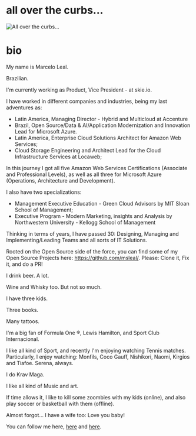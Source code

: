 # all over the curbs...
![All over the curbs...](https://marceloleal.com.br/assets/images/IFA_Cover.png)

# bio
My name is Marcelo Leal.

Brazilian.

I'm currently working as Product, Vice President - at skie.io.

I have worked in different companies and industries, being my last adventures as: 
- Latin America, Managing Director - Hybrid and Multicloud at Accenture
- Brazil, Open Source/Data & AI/Application Modernization and Innovation Lead for Microsoft Azure.
- Latin America, Enterprise Cloud Solutions Architect for Amazon Web Services;
- Cloud Storage Engineering and Architect Lead for the Cloud Infrastructure Services at Locaweb; 

In this journey I got all five Amazon Web Services Certifications (Associate and Professional Levels), as well as all three for Microsoft Azure (Operations, Architecture and Development). 

I also have two specializations:
- Management Executive Education - Green Cloud Advisors by MIT Sloan School of Management;
- Executive Program - Modern Marketing, insights and Analysis by Northwestern University - Kellogg School of Management

Thinking in terms of years, I have passed 30: Designing, Managing and Implementing/Leading Teams and all sorts of IT Solutions.

Rooted on the Open Source side of the force, you can find some of my Open Source Projects here: https://github.com/msleal/. 
Please: Clone it, Fix it, and do a PR!

I drink beer. A lot.

Wine and Whisky too. But not so much.

I have three kids.

Three books.

Many tattoos.

I'm a big fan of Formula One ®, Lewis Hamilton, and Sport Club Internacional.

I like all kind of Sport, and recently I'm enjoying watching Tennis matches. 
Particularly, I enjoy watching: Monfils, Coco Gauff, Nishikori, Naomi, Kirgios and Tiafoe. 
Serena, always.

I do Krav Maga.

I like all kind of Music and art.

If time allows it, I like to kill some zoombies with my kids (online), and also play soccer or basketball with them (offline).

Almost forgot... I have a wife too: Love you baby!

You can follow me here, [here](https://linkedin.com/in/marceloleal/) and [here](https://instagram.com/byleal/).
